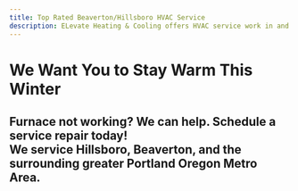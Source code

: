 ```yaml
---
title: Top Rated Beaverton/Hillsboro HVAC Service
description: ELevate Heating & Cooling offers HVAC service work in and around the Hillsboro area. Call us today to schedule.
---
```


# We Want You to Stay Warm This Winter 

## Furnace not working? We can help. Schedule a service repair today! <br>We service Hillsboro, Beaverton, and the surrounding greater Portland Oregon Metro Area.